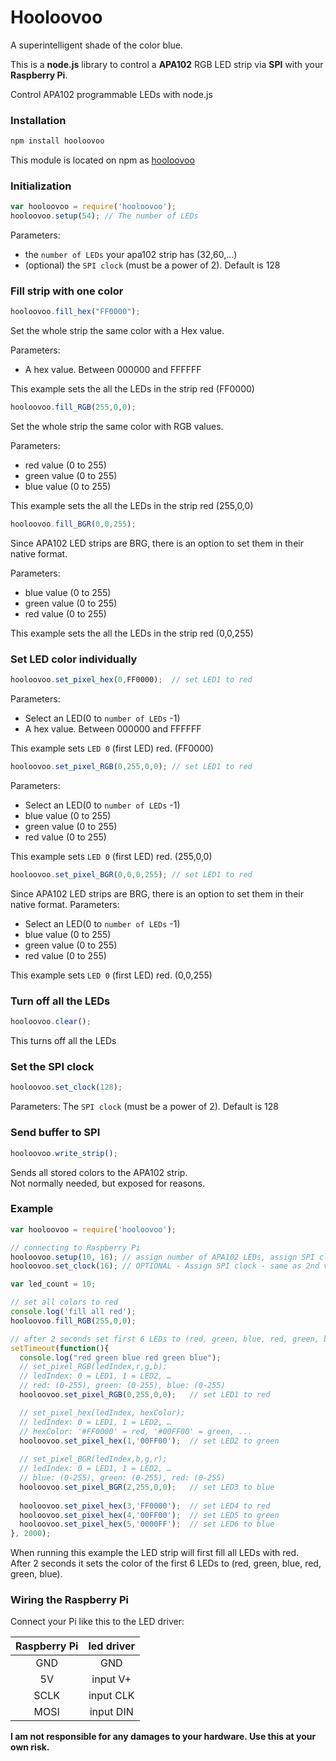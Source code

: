 Hooloovoo
==========
A superintelligent shade of the color blue.

This is a **node.js** library to control a **APA102** RGB LED strip via **SPI** with your **Raspberry Pi**.

Control APA102 programmable LEDs with node.js

### Installation
```sh
npm install hooloovoo
```

This module is located on npm as [hooloovoo](https://npmjs.org/package/hooloovoo)

### Initialization
```js
var hooloovoo = require('hooloovoo');
hooloovoo.setup(54); // The number of LEDs 
```
Parameters:
* the `number of LEDs` your apa102 strip has (32,60,...)
* (optional) the `SPI clock` (must be a power of 2). Default is 128

### Fill strip with one color
```js
hooloovoo.fill_hex("FF0000");
```
Set the whole strip the same color with a Hex value.

Parameters:
* A hex value. Between 000000 and FFFFFF

This example sets the all the LEDs in the strip red (FF0000)

```js
hooloovoo.fill_RGB(255,0,0);
```
Set the whole strip the same color with RGB values.

Parameters:
* red value (0 to 255)
* green value (0 to 255)
* blue value (0 to 255)

This example sets the all the LEDs in the strip red (255,0,0)

```js
hooloovoo.fill_BGR(0,0,255);
```
Since APA102 LED strips are BRG, there is an option to set them in their native format.

Parameters:
* blue value (0 to 255)
* green value (0 to 255)
* red value (0 to 255)

This example sets the all the LEDs in the strip red (0,0,255)

### Set LED color individually
```js
hooloovoo.set_pixel_hex(0,FF0000);  // set LED1 to red
```
Parameters:
* Select an LED(0 to `number of LEDs` -1)
* A hex value. Between 000000 and FFFFFF

This example sets `LED 0` (first LED) red. (FF0000)

```js
hooloovoo.set_pixel_RGB(0,255,0,0); // set LED1 to red
```
Parameters:
* Select an LED(0 to `number of LEDs` -1)
* blue value (0 to 255)
* green value (0 to 255)
* red value (0 to 255)

This example sets `LED 0` (first LED) red. (255,0,0)

```js
hooloovoo.set_pixel_BGR(0,0,0,255); // set LED1 to red
```
Since APA102 LED strips are BRG, there is an option to set them in their native format.
Parameters:
* Select an LED(0 to `number of LEDs` -1)
* blue value (0 to 255)
* green value (0 to 255)
* red value (0 to 255)

This example sets `LED 0` (first LED) red. (0,0,255)

### Turn off all the LEDs
```js
hooloovoo.clear();
```
This turns off all the LEDs

### Set the SPI clock
```js
hooloovoo.set_clock(128);
```
Parameters:
The `SPI clock` (must be a power of 2). Default is 128

### Send buffer to SPI
```js
hooloovoo.write_strip();
```
Sends all stored colors to the APA102 strip.  
Not normally needed, but exposed for reasons.

### Example
```js
var hooloovoo = require('hooloovoo');

// connecting to Raspberry Pi 
hooloovoo.setup(10, 16); // assign number of APA102 LEDs, assign SPI clock
hooloovoo.set_clock(16); // OPTIONAL - Assign SPI clock - same as 2nd value of setup(), so unnecessary if you set it in setup(). Set this individually if you like.

var led_count = 10;

// set all colors to red 
console.log('fill all red');
hooloovoo.fill_RGB(255,0,0);

// after 2 seconds set first 6 LEDs to (red, green, blue, red, green, blue) 
setTimeout(function(){
  console.log("red green blue red green blue");
  // set_pixel_RGB(ledIndex,r,g,b); 
  // ledIndex: 0 = LED1, 1 = LED2, … 
  // red: (0-255), green: (0-255), blue: (0-255)
  hooloovoo.set_pixel_RGB(0,255,0,0);   // set LED1 to red 

  // set_pixel_hex(ledIndex, hexColor); 
  // ledIndex: 0 = LED1, 1 = LED2, … 
  // hexColor: '#FF0000' = red, '#00FF00' = green, ... 
  hooloovoo.set_pixel_hex(1,'00FF00');  // set LED2 to green 
    
  // set_pixel_BGR(ledIndex,b,g,r); 
  // ledIndex: 0 = LED1, 1 = LED2, … 
  // blue: (0-255), green: (0-255), red: (0-255)
  hooloovoo.set_pixel_BGR(2,255,0,0);   // set LED3 to blue 
  
  hooloovoo.set_pixel_hex(3,'FF0000');  // set LED4 to red 
  hooloovoo.set_pixel_hex(4,'00FF00');  // set LED5 to green 
  hooloovoo.set_pixel_hex(5,'0000FF');  // set LED6 to blue 
}, 2000);
```

When running this example the LED strip will first fill all LEDs with red.  
After 2 seconds it sets the color of the first 6 LEDs to (red, green, blue, red, green, blue).

### Wiring the Raspberry Pi

Connect your Pi like this to the LED driver:

| Raspberry Pi | led driver |
|:------------:|:----------:|
| GND | GND |
| 5V  | input V+ |
| SCLK | input CLK |
| MOSI | input DIN |

**I am not responsible for any damages to your hardware. Use this at your own risk.**
